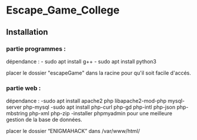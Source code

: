 # Escape_Game_College

## Installation

### partie programmes :
dépendance : - sudo apt install g++
             - sudo apt install python3
	     
placer le dossier "escapeGame" dans la racine pour qu'il soit facile d'accés.
    
### partie web : 
dépendance : -sudo apt install apache2 php libapache2-mod-php mysql-server php-mysql
	     -sudo apt install php-curl php-gd php-intl php-json php-mbstring php-xml php-zip
	     -installer phpmyadmin pour une meilleure gestion de la base de données.
             
placer le dossier “ENIGMAHACK” dans /var/www/html/ 
